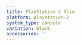 ```yaml
---
title: PlayStation 2 Slim
platform: playstation-2
system_type: console
variation: Black
accessories: ''
---
```

